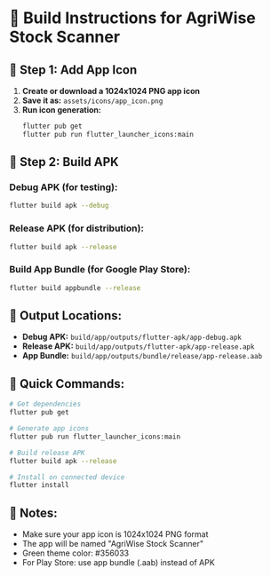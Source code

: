 # 🚀 Build Instructions for AgriWise Stock Scanner

## 📱 Step 1: Add App Icon

1. **Create or download a 1024x1024 PNG app icon**
2. **Save it as:** `assets/icons/app_icon.png`
3. **Run icon generation:**
   ```bash
   flutter pub get
   flutter pub run flutter_launcher_icons:main
   ```

## 🔨 Step 2: Build APK

### Debug APK (for testing):
```bash
flutter build apk --debug
```

### Release APK (for distribution):
```bash
flutter build apk --release
```

### Build App Bundle (for Google Play Store):
```bash
flutter build appbundle --release
```

## 📍 Output Locations:

- **Debug APK:** `build/app/outputs/flutter-apk/app-debug.apk`
- **Release APK:** `build/app/outputs/flutter-apk/app-release.apk`
- **App Bundle:** `build/app/outputs/bundle/release/app-release.aab`

## 🎯 Quick Commands:

```bash
# Get dependencies
flutter pub get

# Generate app icons
flutter pub run flutter_launcher_icons:main

# Build release APK
flutter build apk --release

# Install on connected device
flutter install
```

## 📝 Notes:

- Make sure your app icon is 1024x1024 PNG format
- The app will be named "AgriWise Stock Scanner"
- Green theme color: #356033
- For Play Store: use app bundle (.aab) instead of APK
